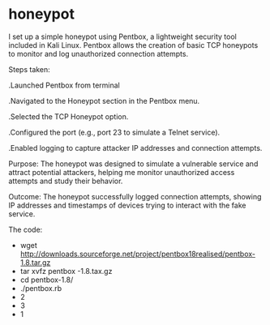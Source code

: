 # honeypot
I set up a simple honeypot using Pentbox, a lightweight security tool included in Kali Linux. Pentbox allows the creation of basic TCP honeypots to monitor and log unauthorized connection attempts.

Steps taken:

.Launched Pentbox from terminal 

.Navigated to the Honeypot section in the Pentbox menu.

.Selected the TCP Honeypot option.

.Configured the port (e.g., port 23 to simulate a Telnet service).

.Enabled logging to capture attacker IP addresses and connection attempts.

Purpose:
The honeypot was designed to simulate a vulnerable service and attract potential attackers, helping me monitor unauthorized access attempts and study their behavior.

Outcome:
The honeypot successfully logged connection attempts, showing IP addresses and timestamps of devices trying to interact with the fake service.

The code:
- wget http://downloads.sourceforge.net/project/pentbox18realised/pentbox-1.8.tar.gz
- tar xvfz pentbox -1.8.tax.gz
- cd pentbox-1.8/
- ./pentbox.rb
- 2
- 3
- 1
